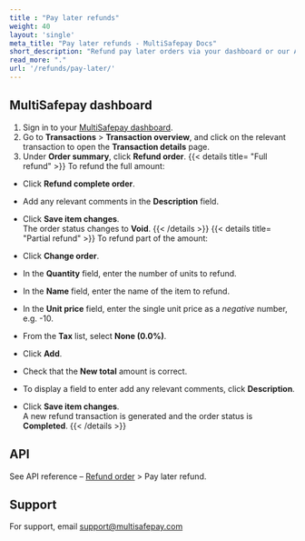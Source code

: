 ```yaml
---
title : "Pay later refunds"
weight: 40
layout: 'single'
meta_title: "Pay later refunds - MultiSafepay Docs"
short_description: "Refund pay later orders via your dashboard or our API."
read_more: "."
url: '/refunds/pay-later/'
---
```

## MultiSafepay dashboard

1. Sign in to your [MultiSafepay dashboard](https://merchant.multisafepay.com).
2. Go to **Transactions** > **Transaction overview**, and click on the relevant transaction to open the **Transaction details** page.
3. Under **Order summary**, click **Refund order**.
{{< details title= "Full refund" >}} 
To refund the full amount:

- Click **Refund complete order**.
- Add any relevant comments in the **Description** field.
- Click **Save item changes**.  
  The order status changes to **Void**.
{{< /details >}}
{{< details title= "Partial refund" >}} 
To refund part of the amount:

- Click **Change order**.
- In the **Quantity** field, enter the number of units to refund.
- In the **Name** field, enter the name of the item to refund.
- In the **Unit price** field, enter the single unit price as a _negative_ number, e.g. -10.
- From the **Tax** list, select **None (0.0%)**. 
- Click **Add**.
- Check that the **New total** amount is correct. 
- To display a field to enter add any relevant comments, click **Description**.
- Click **Save item changes**.  
  A new refund transaction is generated and the order status is **Completed**.
{{< /details >}}

## API

See API reference – [Refund order](https://api-docs.multisafepay.com/reference/refundorder) > Pay later refund.

## Support

For support, email <support@multisafepay.com>